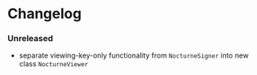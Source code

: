 # Changelog

### Unreleased

- separate viewing-key-only functionality from `NocturneSigner` into new class `NocturneViewer`
